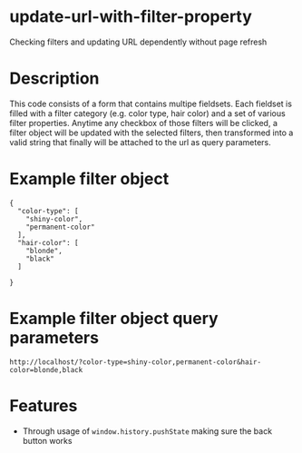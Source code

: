 # update-url-with-filter-property
Checking filters and updating URL dependently without page refresh

# Description
This code consists of a form that contains multipe fieldsets. Each 
fieldset is filled with a filter category (e.g. color type, hair color)
and a set of various filter properties.
Anytime any checkbox of those filters will be clicked, a filter object
will be updated with the selected filters, then transformed into a 
valid string that finally will be attached to the url as query parameters.


# Example filter object
```
{
  "color-type": [
    "shiny-color",
    "permanent-color"
  ],
  "hair-color": [
    "blonde",
    "black"
  ]

}
```

# Example filter object query parameters
```http://localhost/?color-type=shiny-color,permanent-color&hair-color=blonde,black```

# Features
- Through usage of `window.history.pushState` making sure the back button works